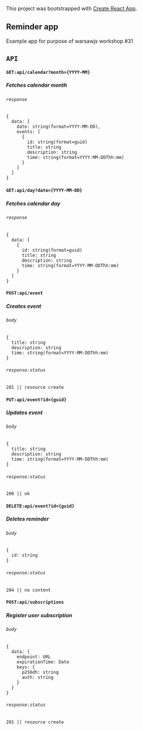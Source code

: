 This project was bootstrapped with [Create React App](https://github.com/facebook/create-react-app).

## Reminder app

Example app for purpose of warsawjs workshop #31

## `API`

#### `GET:api/calendar?month={YYYY-MM}`
##### Fetches calendar month
###### `response`

```
{
  data: [
    date: string(format=YYYY-MM-DD),
    events: [
      {
        id: string(format=guid)
        title: string
        description: string
        time: string(format=YYYY-MM-DDThh:mm)
      }
    ]
  ]
}
```

#### `GET:api/day?date={YYYY-MM-DD}`
##### Fetches calendar day
###### `response`

```
{
  data: [
    {
      id: string(format=guid)
      title: string
      description: string
      time: string(format=YYYY-MM-DDThh:mm)
    }
  ]
}
```


#### `POST:api/event`
##### Creates event
###### `body`

```
{
  title: string
  description: string
  time: string(format=YYYY-MM-DDThh:mm)
}

```

###### `response:status`

```
201 || resource create
```


#### `PUT:api/event?id={guid}`
##### Updates event
###### `body`

```
{
  title: string
  description: string
  time: string(format=YYYY-MM-DDThh:mm)
}

```

###### `response:status`

```
200 || ok
```


#### `DELETE:api/event?id={guid}`
##### Deletes reminder
###### `body`

```
{
  id: string
}

```

###### `response:status`

```
204 || no content
```


#### `POST:api/subscriptions`
##### Register user subscription
###### `body`

```
{
  data: {
    endpoint: URL
    expirationTime: Date
    keys: { 
      p256dh: string
      auth: string
    }
  }
}

```
###### `response:status`

```
201 || resource create
```


